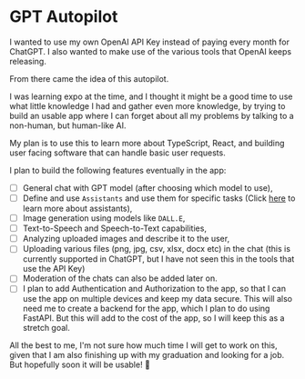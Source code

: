 # GPT Autopilot

I wanted to use my own OpenAI API Key instead of paying every month for ChatGPT. I also wanted to make use of the various tools that OpenAI keeps releasing.

From there came the idea of this autopilot.

I was learning expo at the time, and I thought it might be a good time to use what little knowledge I had and gather even more knowledge, by trying to build an usable app where I can forget about all my problems by talking to a non-human, but human-like AI.

My plan is to use this to learn more about TypeScript, React, and building user facing software that can handle basic user requests.

I plan to build the following features eventually in the app:

- [ ] General chat with GPT model (after choosing which model to use),
- [ ] Define and use `Assistants` and use them for specific tasks (Click [here](https://platform.openai.com/docs/assistants/overview "Assistants Overview") to learn more about assistants),
- [ ] Image generation using models like `DALL.E`,
- [ ] Text-to-Speech and Speech-to-Text capabilities,
- [ ] Analyzing uploaded images and describe it to the user,
- [ ] Uploading various files (png, jpg, csv, xlsx, docx etc) in the chat (this is currently supported in ChatGPT, but I have not seen this in the tools that use the API Key)
- [ ] Moderation of the chats can also be added later on.
- [ ] I plan to add Authentication and Authorization to the app, so that I can use the app on multiple devices and keep my data secure. This will also need me to create a backend for the app, which I plan to do using FastAPI. But this will add to the cost of the app, so I will keep this as a stretch goal.

All the best to me, I'm not sure how much time I will get to work on this, given that I am also finishing up with my graduation and looking for a job. But hopefully soon it will be usable! 🤞

